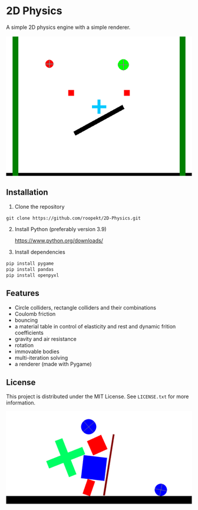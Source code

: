 # 2D Physics 

A simple 2D physics engine with a simple renderer.
<br/><br/>
![a demo gif](https://github.com/roopekt/2D-Physics/blob/capture/capture/physics-sim-demo.gif)

## Installation 

 1. Clone the repository 
  ```shell
  git clone https://github.com/roopekt/2D-Physics.git
  ```
2. Install Python (preferably version 3.9) 

	https://www.python.org/downloads/
3. Install dependencies 
  ```shell
  pip install pygame
  pip install pandas
  pip install openpyxl
  ```

## Features 
- Circle colliders, rectangle colliders and their combinations
- Coulomb friction
- bouncing
- a material table in control of elasticity and rest and dynamic frition coefficients
- gravity and air resistance
- rotation
- immovable bodies
- multi-iteration solving
- a renderer (made with Pygame)

## License 

This project is distributed under the MIT License. See `LICENSE.txt` for more information.

![a tower being pushed over](https://github.com/roopekt/2D-Physics/blob/capture/capture/image.png)
